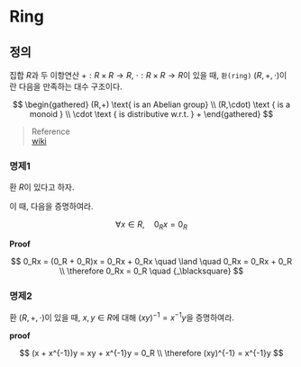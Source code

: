 # Ring
## 정의
집합 $R$과 두 이항연산 $+:R \times R \rightarrow R$, $\cdot : R \times R \rightarrow R$이 있을 때, `환(ring)` $(R,+,\cdot)$이란 다음을 만족하는 대수 구조이다.

$$ \begin{gathered} (R,+) \text{ is an Abelian group} \\ (R,\cdot) \text { is a monoid } \\ \cdot \text { is distributive w.r.t. } + \end{gathered} $$
     
> Reference  
> [wiki](https://en.wikipedia.org/wiki/Ring_(mathematics)#Definition)

### 명제1
환 $R$이 있다고 하자.

이 때, 다음을 증명하여라.

$$\forall x \in R, \quad 0_Rx =0_R$$

**Proof**

$$ 0_Rx  = (0_R + 0_R)x = 0_Rx + 0_Rx \quad \land \quad 0_Rx = 0_Rx + 0_R \\ \therefore 0_Rx = 0_R \quad {_\blacksquare} $$

### 명제2

환 $(R,+,\cdot)$이 있을 때, $x,y \in R$에 대해 $(xy)^{-1}=x^{-1}y$을 증명하여라.

**proof**

$$ (x + x^{-1})y = xy + x^{-1}y = 0_R \\ \therefore (xy)^{-1} = x^{-1}y $$

